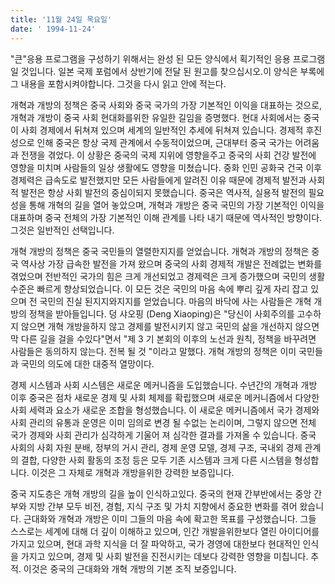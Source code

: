 ```yaml
---
title: '11월 24일 목요일'
date: ' 1994-11-24'
---
```

"큰"응용 프로그램을 구성하기 위해서는 완성 된 모든 양식에서 획기적인 응용 프로그램 일 것입니다. 일본 국제 포럼에서 상반기에 전달 된 원고를 찾으십시오.이 양식은 부록에 그 내용을 포함시켜야합니다. 그것을 다시 읽고 안에 적는다.

개혁과 개방의 정책은 중국 사회와 중국 국가의 가장 기본적인 이익을 대표하는 것으로, 개혁과 개방이 중국 사회 현대화를위한 유일한 길임을 증명했다. 현대 사회에서는 중국이 사회 경제에서 뒤쳐져 있으며 세계의 일반적인 추세에 뒤쳐져 있습니다. 경제적 후진성으로 인해 중국은 항상 국제 관계에서 수동적이었으며, 근대부터 중국 국가는 어려움과 전쟁을 겪었다. 이 상황은 중국의 국제 지위에 영향을주고 중국의 사회 건강 발전에 영향을 미치며 사람들의 일상 생활에도 영향을 미쳤습니다. 중화 인민 공화국 건국 이후 경제력은 급속도로 발전했지만 모든 사람들에게 알려진 이유 때문에 경제적 발전과 사회적 발전은 항상 사회 발전의 중심이되지 못했습니다. 중국은 역사적, 실용적 발전의 필요성을 통해 개혁의 길을 열어 놓았으며, 개혁과 개방은 중국 국민의 가장 기본적인 이익을 대표하며 중국 전체의 가장 기본적인 이해 관계를 나타 내기 때문에 역사적인 방향이다. 그것은 일반적인 선택입니다.

개혁 개방의 정책은 중국 국민들의 열렬한지지를 얻었습니다. 개혁과 개방의 정책은 중국 역사상 가장 급속한 발전을 가져 왔으며 중국의 사회 경제적 개발은 전례없는 변화를 겪었으며 전반적인 국가의 힘은 크게 개선되었고 경제력은 크게 증가했으며 국민의 생활 수준은 빠르게 향상되었습니다. 이 모든 것은 국민의 마음 속에 뿌리 깊게 자리 잡고 있으며 전 국민의 진실 된지지와지지를 얻었습니다. 마음의 바닥에 사는 사람들은 개혁 개방의 정책을 받아들입니다. 덩 샤오핑 (Deng Xiaoping)은 "당신이 사회주의를 고수하지 않으면 개혁 개방을하지 않고 경제를 발전시키지 않고 국민의 삶을 개선하지 않으면 막 다른 길을 걸을 수있다"면서 "제 3 기 본회의 이후의 노선과 원칙, 정책을 바꾸려면 사람들은 동의하지 않는다. 전복 될 것 "이라고 말했다. 개혁 개방의 정책은 이미 국민들과 국민의 의도에 대한 대중적 열망이다.

경제 시스템과 사회 시스템은 새로운 메커니즘을 도입했습니다. 수년간의 개혁과 개방 이후 중국은 점차 새로운 경제 및 사회 체제를 확립했으며 새로운 메커니즘에서 다양한 사회 세력과 요소가 새로운 조합을 형성했습니다. 이 새로운 메커니즘에서 국가 경제와 사회 관리의 유통과 운영은 이미 임의로 변경 될 수없는 논리이며, 그렇지 않으면 전체 국가 경제와 사회 관리가 심각하게 기울어 져 심각한 결과를 가져올 수 있습니다. 중국 사회의 사회 자원 분배, 정부의 거시 관리, 경제 운영 모델, 경제 구조, 국내외 경제 관계의 결합, 다양한 사회 활동의 조정 등은 모두 기존 시스템과 크게 다른 시스템을 형성합니다. 이것은 그 자체로 개혁과 개방을위한 강력한 보증입니다.

중국 지도층은 개혁 개방의 길을 높이 인식하고있다. 중국의 현재 간부반에서는 중앙 간부와 지방 간부 모두 비전, 경험, 지식 구조 및 가치 지향에서 중요한 변화를 겪어 왔습니다. 근대화와 개혁과 개방은 이미 그들의 마음 속에 확고한 목표를 구성했습니다. 그들 스스로는 세계에 대해 더 깊이 이해하고 있으며, 인간 개발을위한보다 열린 아이디어를 가지고 있으며, 현대 과학 지식을 더 잘 파악하고, 국가 경영에 대한보다 현대적인 인식을 가지고 있으며, 경제 및 사회 발전을 진전시키는 데보다 강력한 영향을 미칩니다. 추적. 이것은 중국의 근대화와 개혁 개방의 기본 조직 보증입니다.

